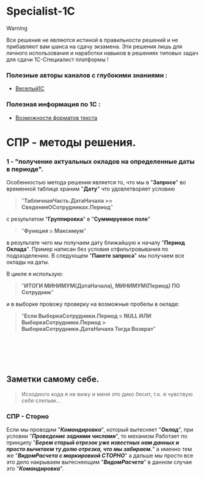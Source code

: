 # Specialist-1C

>[!WARNING]
>Все решения не являются истиной в правильности решений и не прибавляют вам шанса на сдачу экзамена. 
>Эти решения лишь для личного использования и наработки навыков в решениях типовых задач для сдачи 1С-Специалист платформы !

### Полезные авторы каналов с глубокими знаниями : 
- [Веселый1С](https://youtube.com/channel/UCvtbWjVxUuDEGK_pUeGjnSw?feature=shared)

### Полезная информация по 1С :

- [Возможности форматов текста](https://vk.com/away.php?to=https%3A%2F%2Fhelpf.pro%2Ffaq83%2Fview%2F125.html&utf=1)


# СПР - методы решения.
### 1 - "**получение актуальных окладов на определенные даты в периоде**".
Особенностью метода решения является то, что мы в "**Запросе**" во временной таблице храним "**Дату**" что удовлетворяет условию 
> "**ТабличнаяЧасть.ДатаНачала >= СведенияОСотрудниках.Период**" 

с результатом "**Группировка**" в "**Суммируемое поле**" 
>"**Функция = Максимум**"

в результате чего мы получаем дату ближайшую к началу "**Период Оклада**". Пример написан без условия отфильтровывания по подразделению.
В следующем "**Пакете запроса**" мы получаем все оклады на даты.

В цикле я использую:
> "**ИТОГИ 	МИНИМУМ(ДатаНачала),	МИНИМУМ(Период) ПО Сотрудник**" 

и в выборке провожу проверку на возможные пробелы в окладе:
> "**Если ВыборкаСотрудники.Период = NULL ИЛИ ВыборкаСотрудники.Период > ВыборкаСотрудники.ДатаНачала  Тогда Возврат**"

<br>
<br>
<br>
<br>

## Заметки самому себе.

> Исходного кода я не вижу и меня это дико бесит, т.к. я чувствую себя слепым...
### СПР - Сторно 
Если мы проводим "***Командировка***", который вытесняет "***Оклад***", при условии "***Проведение задними числами***", то механизм Работает по принципу "***Берем старый отрезок уже известных нам данных и просто вычитаем ту долю отрезка, что мы забираем.***" а именно тем же "***ВидомРасчета с маркировкой СТОРНО***" а дальше мы просто все это дело накрываем вытесняющим "***ВидомРасчета***" в данном случае это "***Командировка***". 

